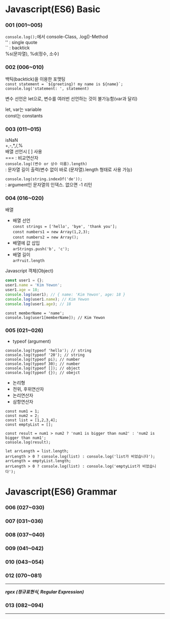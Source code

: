 Javascript(ES6) Basic
=====

### 001 (001~005)
`console.log();`에서 console-Class, .log()-Method  
'' : single quote  
`` : backtick  
%s(문자열), %d(정수, 소수)  
  
### 002 (006~010)
백틱(backtick)을 이용한 포맷팅  
``const statement = `${greeting}! my name is ${name}`;``  
`console.log('statement: ', statement)`  
  
변수 선언은 let으로, 변수를 여러번 선언하는 것이 불가능함(var과 달리)  
  
let, var는 variable  
const는 constants  
  
### 003 (011~015)
isNaN  
+,-,*,/,%  
배열 선언시 [ ] 사용  
=== : 비교연산자  
`console.log((변수 or 상수 이름).length)`  
: 문자열 길이 출력(변수 없이 바로 (문자열).length 형태로 사용 가능)  
  
`console.log(string.indexOf('de'));`  
: argument인 문자열의 인덱스. 없으면 -1 리턴  
  
### 004 (016~020)
배열
- 배열 선언  
``const strings = ['hello', 'bye', 'thank you'];``  
``const numbers1 = new Array(1,2,3);``  
``const numbers2 = new Array();``  
- 배열에 값 삽입  
``arStrings.push('b', 'c');``
- 배열 길이  
``arFruit.length``
  
  
Javascript 객체(Object)
```javascript
const user1 = {};
user1.name = 'Kim Yewon';
user1.age = 18;
console.log(user1); // { name: 'Kim Yewon', age: 18 }
console.log(user1.name); // Kim Yewon
console.log(user1.age); // 18
```
  
```
const memberName = 'name';
console.log(user1[memberName]); // Kim Yewon
```
  
### 005 (021~026)
- typeof (argument)
```
console.log(typeof 'hello'); // string
console.log(typeof '20'); // string
console.log(typeof pi); // number
console.log(typeof 30); // number
console.log(typeof []); // object
console.log(typeof {}); // obejct
```
- 논리형
- 전위, 후위연산자
- 논리연산자
- 삼항연산자
```
const num1 = 1;
const num2 = 2;
const list = [1,2,3,4];
const emptyList = [];

const result = num1 > num2 ? 'num1 is bigger than num2' : 'num2 is bigger than num1';
console.log(result);

let arrLength = list.length;
arrLength > 0 ? console.log(list) : console.log('list가 비었습니다');
arrLength = emptyList.length;
arrLength > 0 ? console.log(list) : console.log('emptyList가 비었습니다');
```

Javascript(ES6) Grammar
=====

### 006 (027~030)

  
### 007 (031~036)

  
### 008 (037~040)

  
### 009 (041~042)

  
### 010 (043~054)

  
  
### 012 (070~081)
-----
__*rgex (정규표현식, Regular Expression)*__
  
### 013 (082~094)
-----
  

